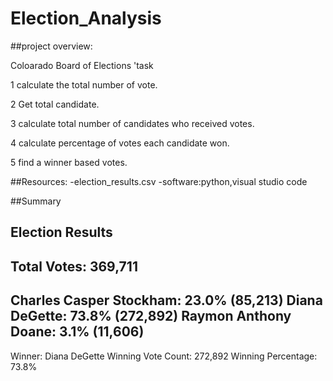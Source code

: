 # Election_Analysis

##project overview:

Coloarado Board of Elections 'task

1 calculate the total number of vote.

2 Get  total candidate.

3 calculate total number of candidates who received votes.

4 calculate percentage of votes each candidate won.

5 find a winner based votes.

##Resources:
-election_results.csv
-software:python,visual studio code

##Summary

 Election Results
-------------------------
 Total Votes: 369,711
-------------------------
Charles Casper Stockham: 23.0% (85,213)
Diana DeGette: 73.8% (272,892)
Raymon Anthony Doane: 3.1% (11,606)
-------------------------
Winner: Diana DeGette
Winning Vote Count: 272,892
Winning Percentage: 73.8%
